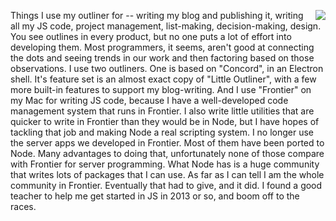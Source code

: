 <img src="http://scripting.com/images/2017/10/05/goldenGirlActionFigure.png" border="0" align="right">Things I use my outliner for -- writing my blog and publishing it, writing all my JS code, project management, list-making, decision-making, design. You see outlines in every product, but no one puts a lot of effort into developing them. Most programmers, it seems, aren't good at connecting the dots and seeing trends in our work and then factoring based on those observations. I use two outliners. One is based on "Concord", in an Electron shell. It's feature set is an almost exact copy of "Little Outliner", with a few more built-in features to support my blog-writing. And I use "Frontier" on my Mac for writing JS code, because I have a well-developed code management system that runs in Frontier. I also write little utilities that are quicker to write in Frontier than they would be in Node, but I have hopes of tackling that job and making Node a real scripting system. I no longer use the server apps we developed in Frontier. Most of them have been ported to Node. Many advantages to doing that, unfortunately none of those compare with Frontier for server programming. What Node has is a huge community that writes lots of packages that I can use. As far as I can tell I am the whole community in Frontier. Eventually that had to give, and it did. I found a good teacher to help me get started in JS in 2013 or so, and boom off to the races. 

